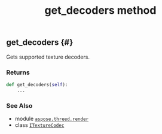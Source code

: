 ﻿---
title: get_decoders method
second_title: Aspose.3D for Python via .NET API References
description: 
type: docs
weight: 20
url: /aspose.threed.render/itexturecodec/get_decoders/
is_root: false
---

## get_decoders {#}

Gets supported texture decoders.


### Returns 





```python
def get_decoders(self):
    ...
```





### See Also
* module [`aspose.threed.render`](../../)
* class [`ITextureCodec`](/3d/python-net/aspose.threed.render/itexturecodec)
